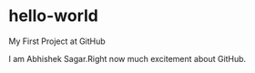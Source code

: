 # hello-world
My First Project at GitHub

I am Abhishek Sagar.Right now much excitement about GitHub.
